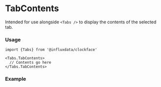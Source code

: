 # TabContents

Intended for use alongside `<Tabs />` to display the contents of the selected tab. 

### Usage
```tsx
import {Tabs} from '@influxdata/clockface'
```
```tsx
<Tabs.TabContents>
  // Contents go here
</Tabs.TabContents>
```

### Example
<!-- STORY -->


<!-- STORY HIDE START -->

<!-- STORY HIDE END -->

<!-- PROPS -->
